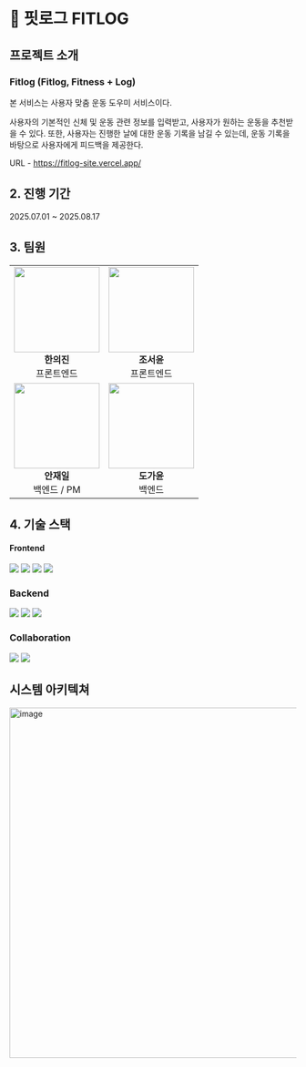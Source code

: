 
# 💪 핏로그 FITLOG

## 프로젝트 소개
### Fitlog (Fitlog, Fitness + Log)

본 서비스는 사용자 맞춤 운동 도우미 서비스이다.

사용자의 기본적인 신체 및 운동 관련 정보를 입력받고, 사용자가 원하는 운동을 추천받을 수 있다.
또한, 사용자는 진행한 날에 대한 운동 기록을 남길 수 있는데, 운동 기록을 바탕으로 사용자에게 피드백을 제공한다.

URL - https://fitlog-site.vercel.app/


## 2. 진행 기간
2025.07.01 ~ 2025.08.17

## 3. 팀원

| | |
| :---: | :---: |
| <img src="https://avatars.githubusercontent.com/u/210150779?s=96&v=4" width="150"><br />**한의진**<br />프론트엔드 | <img src="https://avatars.githubusercontent.com/u/211123954?s=96&v=4" width="150"><br />**조서윤**<br />프론트엔드 |
| <img src="https://avatars.githubusercontent.com/u/81521290?s=96&v=4" width="150"><br />**안재일**<br />백엔드 / PM | <img src="https://avatars.githubusercontent.com/u/173528886?s=96&v=4" width="150"><br />**도가윤**<br />백엔드 |


## 4. 기술 스택
#### Frontend
<img src="https://img.shields.io/badge/html5-E34F26?style=for-the-badge&logo=html5&logoColor=white"> <img src="https://img.shields.io/badge/css-1572B6?style=for-the-badge&logo=css3&logoColor=white"> <img src="https://img.shields.io/badge/javascript-F7DF1E?style=for-the-badge&logo=javascript&logoColor=black"> <img src="https://img.shields.io/badge/react-61DAFB?style=for-the-badge&logo=react&logoColor=black">

### Backend
<img src="https://img.shields.io/badge/java-007396?style=for-the-badge&logo=java&logoColor=white"> <img src="https://img.shields.io/badge/springboot-6DB33F?style=for-the-badge&logo=springboot&logoColor=white"> <img src="https://img.shields.io/badge/mariaDB-003545?style=for-the-badge&logo=mariaDB&logoColor=white">

### Collaboration
<img src="https://img.shields.io/badge/git-F05032?style=for-the-badge&logo=git&logoColor=white"> <img src="https://img.shields.io/badge/github-181717?style=for-the-badge&logo=github&logoColor=white">


## 시스템 아키텍쳐
<img width="1074" height="615" alt="image" src="https://github.com/user-attachments/assets/e9fc2e5d-67fc-4424-a951-810c9b9f0abb" />
